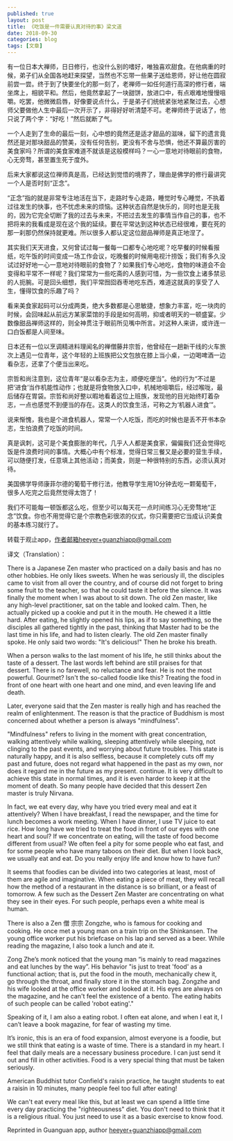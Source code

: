 ```yaml
---
published: true
layout: post
title: 《吃饭是一件需要认真对待的事》梁文道
date: 2018-09-30
categories: blog
tags: [文章]
---
```

  
有一位日本大禅师，日日修行，也没什么别的嗜好，唯独喜欢甜食。在他病重的时候，弟子们从全国各地赶来探望，当然也不忘带一些果子送给恩师，好让他在圆寂前尝一尝。终于到了快要坐化的那一刻了，老禅师一如任何道行高深的修行者，端坐席上，相貌平和。然后，他竟然拿起了一块甜饼，放进口中，有点艰难地慢慢咀嚼。吃罢，他微微启唇，好像要说点什么，于是弟子们统统紧张地紧聚过去，心想师父要做他人生中最后一次开示了，非得好好听清楚不可。老禅师终于说话了，他只说了两个字：“好吃！”然后就断了气。

一个人走到了生命的最后一刻，心中想的竟然还是适才甜品的滋味，留下的遗言竟然还是对那块甜品的赞美，没有任何告别，更没有不舍与恐惧，他还不算最厉害的美食家吗？所谓的美食家难道不就该是这般模样吗？一心一意地对待眼前的食物，心无旁骛，甚至置生死于度外。

后来大家都说这位禅师真是高，已经达到觉悟的境界了，理由是佛学的修行最讲究一个人是否时刻“正念”。

“正念”指的就是非常专注地活在当下，走路时专心走路，睡觉时专心睡觉，不执着过往发生的快事，也不忧虑未来的烦恼。这种状态自然是快乐的，同时也是无我的，因为它完全切断了我的过去与未来，不把过去发生的事情当作自己的事，也不把将来的我看成是现在这个我的延续。要在平常达到这种状态已经很难，要在死的那一刹那仍然保持就更难。所以很多人都认定这位甜品禅师是真正地涅了。

其实我们天天进食，又何曾试过每一餐每一口都专心地吃呢？吃早餐的时候看报纸，吃午饭的时间变成一场工作会议，吃晚餐的时候用电视汁捞饭；我们有多久没试过好好地一心一意地对待眼前的食物了？如果我们专心地吃，食物的味道会不会变得和平常不一样呢？我们常常为一些吃斋的人感到可惜，为一些饮食上诸多禁忌的人扼腕。可是回头细想，我们平常囫囵吞枣地吃东西，难道这就真的享受了人生，懂得饮食的乐趣了吗？

看来美食家起码可以分成两类，绝大多数都是心思敏捷，想象力丰富，吃一块肉的时候，会回味起从前远方某家菜馆的手段是如何高明，抑或者明天的一顿盛宴。少数像甜品禅师这样的，则全神贯注于眼前所见嘴中所言。对这种人来讲，或许连一口白饭都是人间至味。

日本还有一位以烹调精进料理闻名的禅僧藤井宗哲，他曾经在一趟新干线的火车旅次上遇见一位青年，这个年轻的上班族把公文包放在膝上当小桌，一边喝啤酒一边看杂志，还拿了个便当出来吃。

宗哲和尚注意到，这位青年“是以看杂志为主，顺便吃便当”。他的行为“不过是把‘进食’当作机能性动作；也就是将食物放入口中，机械地咀嚼后，经过喉咙，最后储存在胃袋。宗哲和尚好整以暇地看着这位上班族，发现他的目光始终盯着杂志，一点也感觉不到便当的存在。这类人的饮食生活，可称之为‘机器人进食’”。

说来惭愧，我也是个进食机器人，常常一个人吃饭，而吃的时候也是丢不开书本杂志，生怕浪费了吃饭的时间。

真是讽刺，这可是个美食膨胀的年代，几乎人人都是美食家，偏偏我们还会觉得吃饭是件浪费时间的事情。大概心中有个标准，觉得日常三餐又是必要的营生手续，可以随便打发，任意填上其他活动；而美食，则是一种很特别的东西，必须认真对待。

美国佛学导师康菲尔德的葡萄干修行法，他教导学生用10分钟去吃一颗葡萄干，很多人吃完之后竟然觉得太饱了！

我们不可能每一顿饭都这么吃，但至少可以每天花一点时间练习心无旁骛地“正念”饮食。你也不用觉得它是个宗教色彩很浓的仪式，你只需要把它当成认识美食的基本练习就行了。

转载于观止app，作者邮箱heeyer+guanzhiapp@gmail.com

译文（Translation）：

There is a Japanese Zen master who practiced on a daily basis and has no other hobbies. He only likes sweets. When he was seriously ill, the disciples came to visit from all over the country, and of course did not forget to bring some fruit to the teacher, so that he could taste it before the silence. It was finally the moment when I was about to sit down. The old Zen master, like any high-level practitioner, sat on the table and looked calm. Then, he actually picked up a cookie and put it in the mouth. He chewed it a little hard. After eating, he slightly opened his lips, as if to say something, so the disciples all gathered tightly in the past, thinking that Master had to be the last time in his life, and had to listen clearly. The old Zen master finally spoke. He only said two words: "It's delicious!" Then he broke his breath.

When a person walks to the last moment of his life, he still thinks about the taste of a dessert. The last words left behind are still praises for that dessert. There is no farewell, no reluctance and fear. He is not the most powerful. Gourmet? Isn't the so-called foodie like this? Treating the food in front of one heart with one heart and one mind, and even leaving life and death.

Later, everyone said that the Zen master is really high and has reached the realm of enlightenment. The reason is that the practice of Buddhism is most concerned about whether a person is always "mindfulness".

"Mindfulness" refers to living in the moment with great concentration, walking attentively while walking, sleeping attentively while sleeping, not clinging to the past events, and worrying about future troubles. This state is naturally happy, and it is also selfless, because it completely cuts off my past and future, does not regard what happened in the past as my own, nor does it regard me in the future as my present. continue. It is very difficult to achieve this state in normal times, and it is even harder to keep it at the moment of death. So many people have decided that this dessert Zen master is truly Nirvana.

In fact, we eat every day, why have you tried every meal and eat it attentively? When I have breakfast, I read the newspaper, and the time for lunch becomes a work meeting. When I have dinner, I use TV juice to eat rice. How long have we tried to treat the food in front of our eyes with one heart and soul? If we concentrate on eating, will the taste of food become different from usual? We often feel a pity for some people who eat fast, and for some people who have many taboos on their diet. But when I look back, we usually eat and eat. Do you really enjoy life and know how to have fun?

It seems that foodies can be divided into two categories at least, most of them are agile and imaginative. When eating a piece of meat, they will recall how the method of a restaurant in the distance is so brilliant, or a feast of tomorrow. A few such as the Dessert Zen Master are concentrating on what they see in their eyes. For such people, perhaps even a white meal is human.

There is also a Zen 僧 宗宗 Zongzhe, who is famous for cooking and cooking. He once met a young man on a train trip on the Shinkansen. The young office worker put his briefcase on his lap and served as a beer. While reading the magazine, I also took a lunch and ate it.

Zong Zhe’s monk noticed that the young man “is mainly to read magazines and eat lunches by the way”. His behavior "is just to treat 'food' as a functional action; that is, put the food in the mouth, mechanically chew it, go through the throat, and finally store it in the stomach bag. Zongzhe and his wife looked at the office worker and looked at it. His eyes are always on the magazine, and he can't feel the existence of a bento. The eating habits of such people can be called 'robot eating'."

Speaking of it, I am also a eating robot. I often eat alone, and when I eat it, I can’t leave a book magazine, for fear of wasting my time.

It’s ironic, this is an era of food expansion, almost everyone is a foodie, but we still think that eating is a waste of time. There is a standard in my heart. I feel that daily meals are a necessary business procedure. I can just send it out and fill in other activities. Food is a very special thing that must be taken seriously.

American Buddhist tutor Confield's raisin practice, he taught students to eat a raisin in 10 minutes, many people feel too full after eating!

We can't eat every meal like this, but at least we can spend a little time every day practicing the "righteousness" diet. You don't need to think that it is a religious ritual. You just need to use it as a basic exercise to know food.

Reprinted in Guanguan app, author heeyer+guanzhiapp@gmail.com
